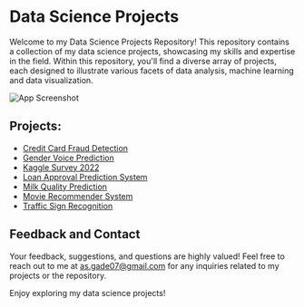
# Data Science Projects
Welcome to my Data Science Projects Repository! This repository contains a collection of my data science projects, showcasing my skills and expertise in the field. Within this repository, you'll find a diverse array of projects, each designed to illustrate various facets of data analysis, machine learning and data visualization.





![App Screenshot](https://www.acquisition-international.com/wp-content/uploads/2022/12/Data-Science.jpg)


## Projects:
* [Credit Card Fraud Detection](https://github.com/akashsuryakantgade/Data_Science_Projects/tree/main/Credit%20Card%20Fraud%20Detection%20Project)
* [Gender Voice Prediction](https://github.com/akashsuryakantgade/Data_Science_Projects/tree/main/Gender%20Voice%20Prediction)
* [Kaggle Survey 2022](https://github.com/akashsuryakantgade/Data_Science_Projects/tree/main/Kaggle%20Survey%202022)
* [Loan Approval Prediction System](https://github.com/akashsuryakantgade/Data_Science_Projects/tree/main/Loan%20Approval%20Prediction%20System)
* [Milk Quality Prediction](https://github.com/akashsuryakantgade/Data_Science_Projects/tree/main/Milk%20Quality%20Prediction)
* [Movie Recommender System](https://github.com/akashsuryakantgade/Data_Science_Projects/tree/main/Movie%20Recommender%20System)
* [Traffic Sign Recognition](https://github.com/akashsuryakantgade/Data_Science_Projects/tree/main/Traffic%20Sign%20Recognition)

## Feedback and Contact
Your feedback, suggestions, and questions are highly valued! Feel free to reach out to me at as.gade07@gmail.com for any inquiries related to my projects or the repository.

Enjoy exploring my data science projects!

